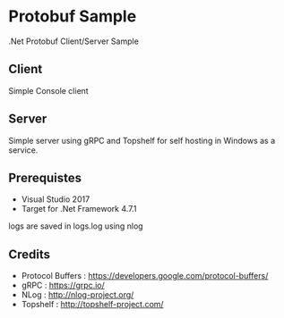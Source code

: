 # Protobuf Sample
.Net Protobuf Client/Server Sample

## Client
Simple Console client

## Server
Simple server using gRPC and Topshelf for self hosting in Windows as a service.

## Prerequistes
- Visual Studio 2017
- Target for .Net Framework 4.7.1

logs are saved in logs.log using nlog

## Credits
- Protocol Buffers : https://developers.google.com/protocol-buffers/
- gRPC : https://grpc.io/
- NLog : http://nlog-project.org/
- Topshelf : http://topshelf-project.com/
